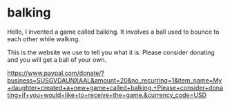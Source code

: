 # balking

Hello, I invented a game called balking. It involves a ball used to bounce to each other while walking. 

This is the website we use to tell you what it is. Please consider donating and you will get a ball of your own.

https://www.paypal.com/donate/?business=SUSGVDAUNXAAL&amount=20&no_recurring=1&item_name=My+daughter+created+a+new+game+called+balking.+Please+consider+donating+if+you+would+like+to+receive+the+game.&currency_code=USD
